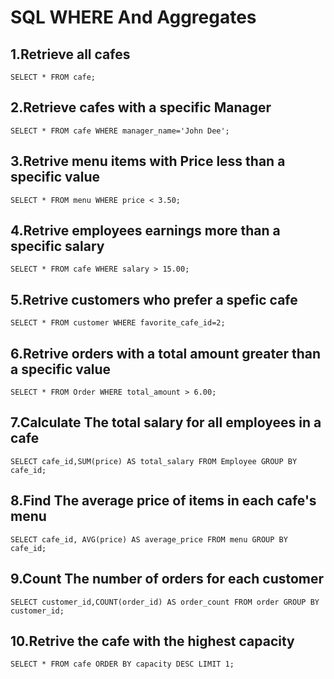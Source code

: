 # SQL WHERE And Aggregates
## 1.Retrieve all cafes
```mysql
SELECT * FROM cafe;
```
## 2.Retrieve cafes with a specific Manager 
```mysql
SELECT * FROM cafe WHERE manager_name='John Dee';
```
## 3.Retrive menu items with Price less than a specific value 
```mysql
SELECT * FROM menu WHERE price < 3.50;
```
## 4.Retrive employees earnings more than a specific salary 
```mysql
SELECT * FROM cafe WHERE salary > 15.00;
```
## 5.Retrive customers who prefer a spefic cafe  
```mysql
SELECT * FROM customer WHERE favorite_cafe_id=2;
```
## 6.Retrive orders with a total amount greater than a specific value 
```mysql
SELECT * FROM Order WHERE total_amount > 6.00;
```
## 7.Calculate The total salary for all employees in a cafe 
```mysql
SELECT cafe_id,SUM(price) AS total_salary FROM Employee GROUP BY cafe_id;
```
## 8.Find The average price of items in each cafe's menu
```mysql
SELECT cafe_id, AVG(price) AS average_price FROM menu GROUP BY cafe_id;
```
## 9.Count The number of orders for each customer
```mysql
SELECT customer_id,COUNT(order_id) AS order_count FROM order GROUP BY customer_id;
```
## 10.Retrive the cafe with the highest capacity
```mysql
SELECT * FROM cafe ORDER BY capacity DESC LIMIT 1;
```
